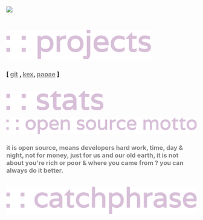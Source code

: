 <h1 style="color:#D8BFD8;"><img src="https://readme-typing-svg.herokuapp.com?font=Varela+Round&size=40&width=100&height=100&color=808080&lines=hello+!;i'm+rsadhukhan"><h1>
<img src="./svg/projects.svg" alt="">
<br>
<h3> [ <a href="https://github.com/SudipC3/git" style="color: #808080;">git</a> , <a href="https://github.com/sadhukhanr/kex" style="color: #808080;">kex</a>, <a href="https://github.com/sadhukhanr/papae" style="color: #808080;">papae</a> ]</h3>
<br>
<img src="./svg/stats.svg" alt="">
<br>
<img src="https://github-readme-streak-stats.herokuapp.com?user=sadhukhanr&theme=nightowl&hide_border=true" alt="">
<img src="https://github-readme-stats.vercel.app/api?username=sadhukhanr&show_icons=true&theme=tokyonight&hide_border=true" alt="">
<img src="https://activity-graph.herokuapp.com/graph?username=sadhukhanr&theme=rogue&hide_border=true" alt="">
<br>
<img src="./svg/opensourcemotto.svg" alt="">
<h3 style="color:#808080;">it is open source, means developers hard work, time, day & night, not for money, just for us and our old earth, it
    is not about you're rich or poor & where you came from ? you can always do it better.</h3>
<br>
<img src="./svg/catchphrase.svg" alt="">
<img src="https://readme-typing-svg.herokuapp.com?font=Varela+Round&size=30&color=808080&lines=prodigal+son" alt="">
<h1></h1>





